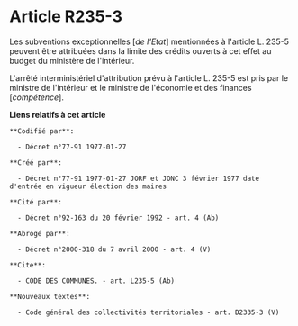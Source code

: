 # Article R235-3

Les subventions exceptionnelles [*de l'Etat*] mentionnées à l'article L. 235-5 peuvent être attribuées dans la limite des
crédits ouverts à cet effet au budget du ministère de l'intérieur. 

L'arrêté interministériel d'attribution prévu à l'article L. 235-5 est pris par le ministre de l'intérieur et le ministre de
l'économie et des finances [*compétence*].

**Liens relatifs à cet article**

	**Codifié par**:

	  - Décret n°77-91 1977-01-27

	**Créé par**:

	  - Décret n°77-91 1977-01-27 JORF et JONC 3 février 1977 date d'entrée en vigueur élection des maires

	**Cité par**:

	  - Décret n°92-163 du 20 février 1992 - art. 4 (Ab)

	**Abrogé par**:

	  - Décret n°2000-318 du 7 avril 2000 - art. 4 (V)

	**Cite**:

	  - CODE DES COMMUNES. - art. L235-5 (Ab)

	**Nouveaux textes**:

	  - Code général des collectivités territoriales - art. D2335-3 (V)
